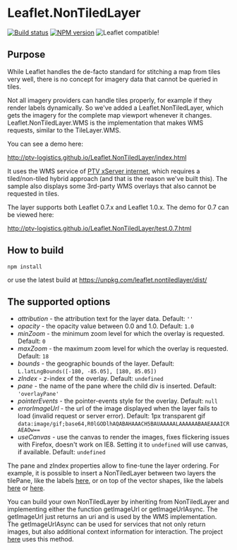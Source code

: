 # Leaflet.NonTiledLayer 

[![Build status](https://travis-ci.org/ptv-logistics/Leaflet.NonTiledLayer.svg)](https://travis-ci.org/ptv-logistics/Leaflet.NonTiledLayer)
[![NPM version](https://img.shields.io/npm/v/leaflet.nontiledlayer.svg)](https://www.npmjs.com/package/leaflet.nontiledlayer)
![Leaflet compatible!](https://img.shields.io/badge/Leaflet-0.7.x%2F1.0.x-blue.svg?style=flat)

## Purpose

While Leaflet handles the de-facto standard for stitching a map from tiles very well, 
there is no concept for imagery data that cannot be queried in tiles.

Not all imagery providers can handle tiles properly, for example if they render labels dynamically.
So we've added a Leaflet.NonTiledLayer, which gets the imagery for the complete map viewport whenever it changes.
Leaflet.NonTiledLayer.WMS is the implementation that makes WMS requests, similar to the TileLayer.WMS.

You can see a demo here:

http://ptv-logistics.github.io/Leaflet.NonTiledLayer/index.html

It uses the WMS service of [PTV xServer internet](http://xserver.ptvgroup.com/en-uk/cookbook/home/), which requires a tiled/non-tiled hybrid approach (and that is the reason we've built this).
The sample also displays some 3rd-party WMS overlays that also cannot be requested in tiles.

The layer supports both Leaflet 0.7.x and Leaflet 1.0.x. The demo for 0.7 can be viewed here:

http://ptv-logistics.github.io/Leaflet.NonTiledLayer/test.0.7.html

## How to build

```npm install``` 

or use the latest build at https://unpkg.com/leaflet.nontiledlayer/dist/

## The supported options

* *attribution* - the attribution text for the layer data. Default: ```''```
* *opacity* - the opacity value between 0.0 and 1.0. Default: ```1.0```
* *minZoom* - the minimum zoom level for which the overlay is requested. Default: ```0```
* *maxZoom* - the maximum zoom level for which the overlay is requested. Default: ```18```
* *bounds* - the geographic bounds of the layer. Default: ```L.latLngBounds([-180, -85.05], [180, 85.05])```
* *zIndex* - z-index of the overlay. Default: ```undefined```
* *pane* - the name of the pane where the child div is inserted. Default: ```'overlayPane'``` 
* *pointerEvents* - the pointer-events style for the overlay. Default: ```null```
* *errorImageUrl* - the url of the image displayed when the layer fails to load (invalid request or server error). Default: 1px transparent gif ```data:image/gif;base64,R0lGODlhAQABAHAAACH5BAUAAAAALAAAAAABAAEAAAICRAEAOw==```
* *useCanvas* - use the canvas to render the images, fixes flickering issues with Firefox, doesn't work on IE8. Setting it to ```undefined``` will use canvas, if available. Default: ```undefined``` 

The pane and zIndex properties allow to fine-tune the layer ordering. For example, it is possible to insert a NonTiledLayer between two layers the tilePane, like the labels [here](http://176.95.37.29/SpatialTutorial/05-SymbolScaling.html), or on top of the vector shapes, like the labels [here](http://ptv-logistics.github.io/fl-labs/) or [here](https://api-eu-test.cloud.ptvgroup.com/CodeSampleBrowser/index.jsp#samples/data-rendering-geoJson/view).

You can build your own NonTiledLayer by inheriting from NonTiledLayer and implementing either the function getImageUrl or getImageUrlAsync. The getImageUrl just returns an uri and is used by the WMS implementation. The getImageUrlAsync can be used for services that not only return images, but also additional context information for interaction. The project [here](http://ptv-logistics.github.io/Leaflet.PtvLayer/) uses this method.
